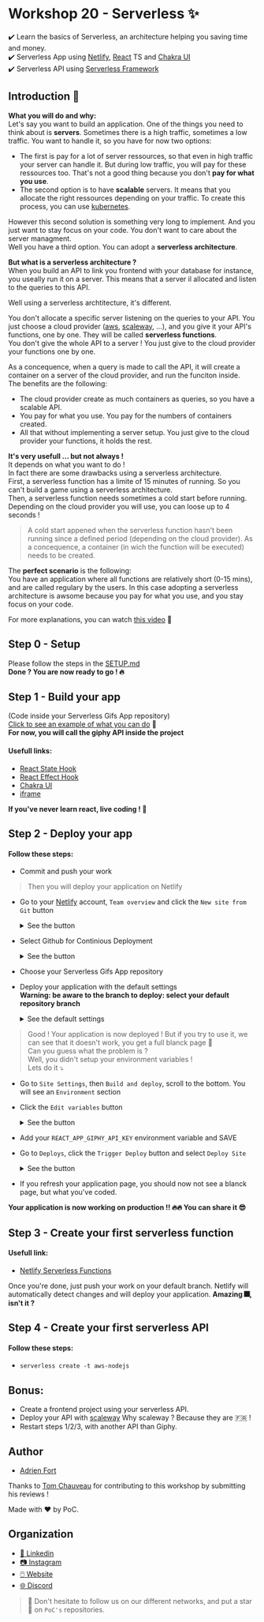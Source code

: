 # Workshop 20 - Serverless ✨
✔️ Learn the basics of Serverless, an architecture helping you saving time and money.  
✔️ Serverless App using [Netlify](https://www.netlify.com/), [React](https://fr.reactjs.org/) TS and [Chakra UI](https://chakra-ui.com/)  
✔️ Serverless API using [Serverless Framework](https://www.serverless.com/)  

## Introduction 🔰
**What you will do and why:**  
Let's say you want to build an application. One of the things you need to think about is **servers**. Sometimes there is a high traffic, sometimes a low traffic. You want to handle it, so you have for now two options:  
- The first is pay for a lot of server ressources, so that even in high traffic your server can handle it.
But during low traffic, you will pay for these ressources too. That's not a good thing because you don't **pay for what you use**.  
- The second option is to have **scalable** servers. It means that you allocate the right ressources depending on your traffic. To create this process, you can use [kubernetes](https://kubernetes.io/fr/docs/concepts/overview/what-is-kubernetes/).  
  
However this second solution is something very long to implement. And you just want to stay focus on your code. You don't want to care about the server managment.  
Well you have a third option.   You can adopt a **serverless architecture**.  

**But what is a serverless architecture ?**  
When you build an API to link you frontend with your database for instance, you useally run it on a server. This means that a server il allocated and listen to the queries to this API.  
  
Well using a serverless archtitecture, it's different.  
  
You don't allocate a specific server listening on the queries to your API. You just choose a cloud provider ([aws](https://aws.amazon.com/fr/), [scaleway](https://www.scaleway.com/en/), ...), and you give it your API's functions, one by one. They will be called **serverless functions**.  
You don't give the whole API to a server ! You just give to the cloud provider your functions one by one.  
  
As a concequence, when a query is made to call the API, it will create a container on a server of the cloud provider, and run the funciton inside.  
The benefits are the following: 
- The cloud provider create as much containers as queries, so you have a scalable API.
- You pay for what you use. You pay for the numbers of containers created.
- All that without implementing a server setup. You just give to the cloud provider your functions, it holds the rest.

**It's very usefull ... but not always !**  
It depends on what you want to do !  
In fact there are some drawbacks using a serverless architecture.  
First, a serverless function has a limite of 15 minutes of running. So you can't build a game using a serverless architecture.  
Then, a serverless function needs sometimes a cold start before running. Depending on the cloud provider you will use, you can loose up to 4 seconds !
> A cold start appened when the serverless function hasn't been running since a defined period (depending on the cloud provider). As a concequence, a container (in wich the function will be executed) needs to be created.

The **perfect scenario** is the following:  
You have an application where all functions are relatively short (0-15 mins), and are called regulary by the users. In this case adopting a serverless architecture is awsome because you pay for what you use, and you stay focus on your code.  
  
For more explanations, you can watch [this video](https://www.youtube.com/watch?v=tgFiOzVEL0Q) 👀

## Step 0 - Setup
Please follow the steps in the [SETUP.md](./SETUP.md)  
**Done ? You are now ready to go ! 🔥**

## Step 1 - Build your app
(Code inside your Serverless Gifs App repository)  
[Click to see an example of what you can do](https://eager-albattani-482adb.netlify.app/) 👀  
**For now, you will call the giphy API inside the project**
#### Usefull links:
- [React State Hook](https://fr.reactjs.org/docs/hooks-state.html)
- [React Effect Hook](https://fr.reactjs.org/docs/hooks-effect.html)
- [Chakra UI](https://chakra-ui.com/)
- [iframe](https://developer.mozilla.org/fr/docs/Web/HTML/Element/iframe)

**If you've never learn react, live coding ! 🎥**

## Step 2 - Deploy your app
#### Follow these steps:
- Commit and push your work

> Then you will deploy your application on Netlify
- Go to your [Netlify](https://www.netlify.com/) account, `Team overview` and click the `New site from Git` button
  <details>
    <summary>See the button</summary>
  
   ![Netlify Overview](.github/assets/netlifyOverview.png)

  </details>
- Select Github for Continious Deployment
  <details>
    <summary>See the button</summary>
  
   ![Netlify Continious Deployment](.github/assets/netlifyCD.png)

  </details>
- Choose your Serverless Gifs App repository
- Deploy your application with the default settings  
  **Warning: be aware to the branch to deploy: select your default repository branch**
  <details>
    <summary>See the default settings</summary>
  
   ![Netlify Defaut Settings](.github/assets/netlifyDeploy.png)

  </details>
> Good ! Your application is now deployed ! But if you try to use it, we can see that it doesn't work, you get a full blanck page 🤔  
> Can you guess what the problem is ?  
> Well, you didn't setup your environment variables !  
> Lets do it ⤵️
- Go to `Site Settings`, then `Build and deploy`, scroll to the bottom. You will see an `Environment` section
- Click the `Edit variables` button
  <details>
    <summary>See the button</summary>
  
   ![Netlify Env](.github/assets/netlifyEnv.png)

  </details>
- Add your `REACT_APP_GIPHY_API_KEY` environment variable and SAVE
- Go to `Deploys`, click the `Trigger Deploy` button and select `Deploy Site`
  <details>
    <summary>See the button</summary>
  
   ![Netlify Trigger Deploy](.github/assets/netlifyTriggerDeploy.png)

  </details>
- If you refresh your application page, you should now not see a blanck page, but what you've coded.

**Your application is now working on production !! 🔥🔥 You can share it 😎**  

## Step 3 - Create your first serverless function
#### Usefull link:
- [Netlify Serverless Functions](https://docs.netlify.com/functions/overview/)

Once you're done, just push your work on your default branch. Netlify will automatically detect changes and will deploy your application.
**Amazing 🎆, isn't it ?**

## Step 4 - Create your first serverless API
#### Follow these steps:
- `serverless create -t aws-nodejs`

## Bonus:
- Create a frontend project using your serverless API.
- Deploy your API with [scaleway](https://www.scaleway.com/en/docs/scaleway-elements-serverless-getting-started/)
  Why scaleway ? Because they are 🇫🇷 !
- Restart steps 1/2/3, with another API than Giphy.

## Author
- [Adrien Fort](https://github.com/adrienfort)

Thanks to [Tom Chauveau](https://github.com/TomChv) for contributing to this workshop by submitting his reviews !

Made with :heart: by PoC.

## Organization

- [📒 Linkedin](https://www.linkedin.com/company/pocinnovation/mycompany/)
- [📷 Instagram](https://www.instagram.com/pocinnovation/)
- [🖱️ Website](https://www.poc-innovation.fr/)
- [🌐 Discord](https://discord.gg/Yqq2ADGDS7)

> :rocket: Don't hesitate to follow us on our different networks, and put a star 🌟 on `PoC's` repositories.
